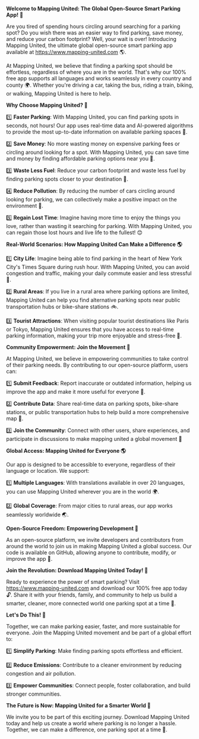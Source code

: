 **Welcome to Mapping United: The Global Open-Source Smart Parking App! 🚀**

Are you tired of spending hours circling around searching for a parking spot? Do you wish there was an easier way to find parking, save money, and reduce your carbon footprint? Well, your wait is over! Introducing Mapping United, the ultimate global open-source smart parking app available at https://www.mapping-united.com 🌎.

At Mapping United, we believe that finding a parking spot should be effortless, regardless of where you are in the world. That's why our 100% free app supports all languages and works seamlessly in every country and county 🌍. Whether you're driving a car, taking the bus, riding a train, biking, or walking, Mapping United is here to help.

**Why Choose Mapping United? 🤔**

1️⃣ **Faster Parking**: With Mapping United, you can find parking spots in seconds, not hours! Our app uses real-time data and AI-powered algorithms to provide the most up-to-date information on available parking spaces 🚗.

2️⃣ **Save Money**: No more wasting money on expensive parking fees or circling around looking for a spot. With Mapping United, you can save time and money by finding affordable parking options near you 💸.

3️⃣ **Waste Less Fuel**: Reduce your carbon footprint and waste less fuel by finding parking spots closer to your destination 🌱.

4️⃣ **Reduce Pollution**: By reducing the number of cars circling around looking for parking, we can collectively make a positive impact on the environment 🌟.

5️⃣ **Regain Lost Time**: Imagine having more time to enjoy the things you love, rather than wasting it searching for parking. With Mapping United, you can regain those lost hours and live life to the fullest! 😊

**Real-World Scenarios: How Mapping United Can Make a Difference 🌎**

1️⃣ **City Life**: Imagine being able to find parking in the heart of New York City's Times Square during rush hour. With Mapping United, you can avoid congestion and traffic, making your daily commute easier and less stressful 🗽️.

2️⃣ **Rural Areas**: If you live in a rural area where parking options are limited, Mapping United can help you find alternative parking spots near public transportation hubs or bike-share stations 🚲.

3️⃣ **Tourist Attractions**: When visiting popular tourist destinations like Paris or Tokyo, Mapping United ensures that you have access to real-time parking information, making your trip more enjoyable and stress-free 🗼️.

**Community Empowerment: Join the Movement 🌟**

At Mapping United, we believe in empowering communities to take control of their parking needs. By contributing to our open-source platform, users can:

1️⃣ **Submit Feedback**: Report inaccurate or outdated information, helping us improve the app and make it more useful for everyone 📢.

2️⃣ **Contribute Data**: Share real-time data on parking spots, bike-share stations, or public transportation hubs to help build a more comprehensive map 🤝.

3️⃣ **Join the Community**: Connect with other users, share experiences, and participate in discussions to make mapping united a global movement 💬

**Global Access: Mapping United for Everyone 🌎**

Our app is designed to be accessible to everyone, regardless of their language or location. We support:

1️⃣ **Multiple Languages**: With translations available in over 20 languages, you can use Mapping United wherever you are in the world 🌍.

2️⃣ **Global Coverage**: From major cities to rural areas, our app works seamlessly worldwide 🌏.

**Open-Source Freedom: Empowering Development 🚀**

As an open-source platform, we invite developers and contributors from around the world to join us in making Mapping United a global success. Our code is available on GitHub, allowing anyone to contribute, modify, or improve the app 🤖.

**Join the Revolution: Download Mapping United Today! 🎉**

Ready to experience the power of smart parking? Visit https://www.mapping-united.com and download our 100% free app today 🔓. Share it with your friends, family, and community to help us build a smarter, cleaner, more connected world one parking spot at a time 💚.

**Let's Do This! 🎉**

Together, we can make parking easier, faster, and more sustainable for everyone. Join the Mapping United movement and be part of a global effort to:

1️⃣ **Simplify Parking**: Make finding parking spots effortless and efficient.

2️⃣ **Reduce Emissions**: Contribute to a cleaner environment by reducing congestion and air pollution.

3️⃣ **Empower Communities**: Connect people, foster collaboration, and build stronger communities.

**The Future is Now: Mapping United for a Smarter World 🌟**

We invite you to be part of this exciting journey. Download Mapping United today and help us create a world where parking is no longer a hassle. Together, we can make a difference, one parking spot at a time 💪.